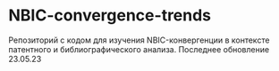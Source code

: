 # NBIC-convergence-trends

Репозиторий с кодом для изучения NBIC-конвергенции в контексте патентного и библиографического анализа. Последнее обновление 23.05.23
